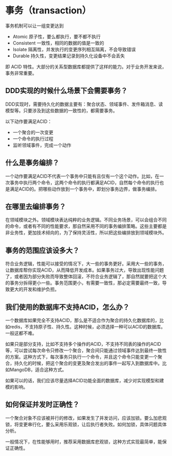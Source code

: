 # 事务（transaction）
事务机制可以让一组变更达到
* Atomic  原子性，要么都执行，要不都不执行
* Consistent  一致性，相同的数据的值是一致的
* Isolate 隔离性，并发执行的变更序列相互隔离，不会导致错误
* Durable 持久性，变更结果记录到持久化设备中不会丢失

即 ACID 特性。大部分的关系型数据库都提供了这样的能力。对于业务开发来说，事务非常重要。


## DDD实现的时候什么场景下会需要事务？
DDD实现时，需要持久化的数据主要有：聚合状态、领域事件、发件箱消息、读模型等。只要涉及到这些数据的一致性的，都需要事务。

以下动作要满足ACID：
* 一个聚合的一次变更
* 一个命令的执行过程
* 监听领域事件，完成一个动作

## 什么是事务编排？
一个动作要满足ACID不代表一个事务中只能有且仅有一个这个动作。比如，在一次事务中执行两个命令，这两个命令的执行都满足ACID，自然每个命令的执行也是满足ACID的。把哪些动作放到一个事务中，即划分事务边界，做事务编排。

## 在哪里去编排事务？
在领域模块之外。领域模块表达纯粹的业务逻辑。不同业务场景，可以会组合不同的命令，或者有不同的性能要求，那自然采用不同的事务编排策略。这些主要都是非业务性，更加技术倾向的，为了保持灵活性，所以把这些编排放到领域模块外。

## 事务的范围应该设多大？
符合业务逻辑，性能可以接受的情况下，大一些的事务更好。采用大一些的事务，让数据库帮你实现ACID，从而降低开发成本。如果事务过大，导致出现性能问题了，或者因为部分失败而导致整体回滚，不符合业务逻辑了，那自然就要把这个大的事务分拆得更小一些。事务范围更小，有需要一致性，那必定需要最终一致，导致更大的开发和维护负担。

## 我们使用的数据库不支持ACID，怎么办？
一个数据库如果完全不支持ACID，那么是不适合作为聚合的持久化数据库的，比如redis，不支持原子性、持久性。这种时候，必须选择一种可以ACID的数据库。一般这都不难。

如果只是部分支持，比如不支持多个操作的ACID，不支持不同表的操作的ACID等，可以尝试每次命令只修改一个聚合，聚合间只能通过领域事件达到最终一致性的方案。这种方式下，每次事务只执行一个命令，并且这个命令只能变更一个聚合，持久化的时候，把这个聚合的变更及聚合发出的事件一起写入到数据库中。比如MangoDB，适合这种方式。

如果可以的话，我们应该尽量选择ACID功能全面的数据库，减少对实现模型和建模的影响。

## 如何保证并发时正确性？
一个聚合对象不应该被并行的修改，如果发生了并发访问，应该加锁。要么加悲观锁，将变更串行化，要么采用乐观锁，让后执行者失败。如何加锁，具体问题具体分析。

一般情况下，在性能够用时，推荐采用数据库悲观锁，这种方式实现最简单，能保证正确性。